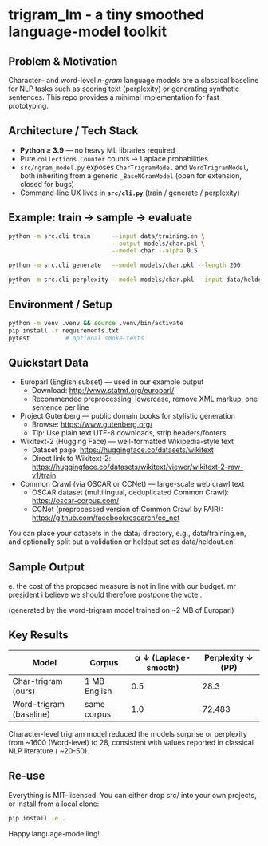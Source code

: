 # trigram_lm - a tiny smoothed language-model toolkit

## Problem & Motivation
Character– and word-level *n-gram* language models are a classical
baseline for NLP tasks such as scoring text (perplexity) or generating
synthetic sentences. This repo provides a minimal implementation for fast prototyping.

## Architecture / Tech Stack
* **Python ≥ 3.9** ― no heavy ML libraries required  
* Pure `collections.Counter` counts → Laplace probabilities  
* `src/ngram_model.py` exposes `CharTrigramModel` and
  `WordTrigramModel`, both inheriting from a generic `_BaseNGramModel`
  (open for extension, closed for bugs)  
* Command-line UX lives in **`src/cli.py`** (train / generate / perplexity)

## Example: train → sample → evaluate
```bash
python -m src.cli train      --input data/training.en \
                             --output models/char.pkl \
                             --model char --alpha 0.5

python -m src.cli generate   --model models/char.pkl --length 200

python -m src.cli perplexity --model models/char.pkl --input data/heldout.en
```
## Environment / Setup
```bash
python -m venv .venv && source .venv/bin/activate
pip install -r requirements.txt
pytest          # optional smoke-tests
```

## Quickstart Data
* Europarl (English subset) — used in our example output
  * Download: http://www.statmt.org/europarl/
  * Recommended preprocessing: lowercase, remove XML markup, one sentence per line
* Project Gutenberg — public domain books for stylistic generation
	*	Browse: https://www.gutenberg.org/
	*	Tip: Use plain text UTF-8 downloads, strip headers/footers
*	Wikitext-2 (Hugging Face) — well-formatted Wikipedia-style text
	*	Dataset page: https://huggingface.co/datasets/wikitext
	*	Direct link to Wikitext-2: https://huggingface.co/datasets/wikitext/viewer/wikitext-2-raw-v1/train
*	Common Crawl (via OSCAR or CCNet) — large-scale web crawl text
	* OSCAR dataset (multilingual, deduplicated Common Crawl): https://oscar-corpus.com/
	* CCNet (preprocessed version of Common Crawl by FAIR): https://github.com/facebookresearch/cc_net

You can place your datasets in the data/ directory, e.g., data/training.en, and optionally split out a validation or heldout set as data/heldout.en.

## Sample Output
e. the cost of the proposed measure is not in line with our budget.
mr president i believe we should therefore postpone the vote .

(generated by the word-trigram model trained on ~2 MB of Europarl)

## Key Results

| Model  | Corpus |  α ↓ (Laplace-smooth)  | Perplexity ↓ (PP) |
| ------------- | ------------- | ------------- | ------------- |
| Char-trigram (ours)  | 1 MB English  | 0.5  | 28.3  |
| Word-trigram (baseline)  | same corpus  | 1.0  | 72,483  |

Character-level trigram model reduced the models surprise or perplexity from ~1600 (Word-level) to 28,
consistent with values reported in classical NLP literature ( ~20-50).

## Re-use
Everything is MIT-licensed.  You can either drop src/ into your own projects, or install from a local clone:
```bash
pip install -e .
```
Happy language-modelling!



